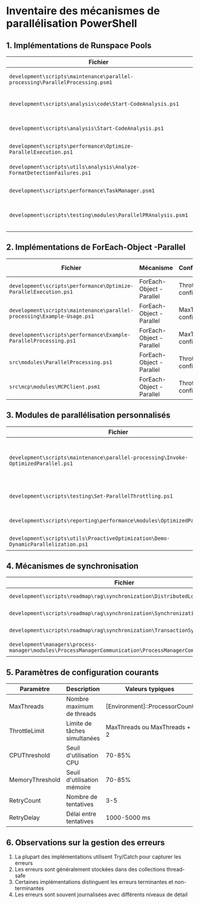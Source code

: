 # Inventaire des mécanismes de parallélisation PowerShell

## 1. Implémentations de Runspace Pools

| Fichier | Mécanisme | Configuration | Gestion d'erreurs |
|---------|-----------|---------------|-------------------|
| `development\scripts\maintenance\parallel-processing\ParallelProcessing.psm1` | Runspace Pool | MaxThreads configurable, ThrottleLimit | Capture des erreurs dans ErrorRecord |
| `development\scripts\analysis\code\Start-CodeAnalysis.ps1` | Runspace Pool | MaxThreads configurable | Capture des erreurs dans le pipeline |
| `development\scripts\analysis\Start-CodeAnalysis.ps1` | Runspace Pool | MaxThreads configurable | Capture des erreurs dans le pipeline |
| `development\scripts\performance\Optimize-ParallelExecution.ps1` | Runspace Pool | MaxThreads configurable | Try/Catch avec journalisation |
| `development\scripts\utils\analysis\Analyze-FormatDetectionFailures.ps1` | Runspace Pool | Pas de configuration explicite | Pas de gestion d'erreurs visible |
| `development\scripts\performance\TaskManager.psm1` | Runspace Pool | ThrottleLimit configurable | Non visible dans l'extrait |
| `development\scripts\testing\modules\ParallelPRAnalysis.psm1` | Runspace Pool | MaxThreads et ThrottleLimit configurables | Capture dans SharedState.Errors |

## 2. Implémentations de ForEach-Object -Parallel

| Fichier | Mécanisme | Configuration | Gestion d'erreurs |
|---------|-----------|---------------|-------------------|
| `development\scripts\performance\Optimize-ParallelExecution.ps1` | ForEach-Object -Parallel | ThrottleLimit configurable | Try/Catch avec journalisation |
| `development\scripts\maintenance\parallel-processing\Example-Usage.ps1` | ForEach-Object -Parallel | MaxThreads configurable | Try/Catch dans le scriptblock |
| `development\scripts\performance\Example-ParallelProcessing.ps1` | ForEach-Object -Parallel | MaxThreads configurable | Try/Catch avec journalisation |
| `src\modules\ParallelProcessing.ps1` | ForEach-Object -Parallel | ThrottleLimit configurable | Non visible dans l'extrait |
| `src\mcp\modules\MCPClient.psm1` | ForEach-Object -Parallel | ThrottleLimit configurable | Non visible dans l'extrait |

## 3. Modules de parallélisation personnalisés

| Fichier | Fonctionnalité | Caractéristiques |
|---------|----------------|------------------|
| `development\scripts\maintenance\parallel-processing\Invoke-OptimizedParallel.ps1` | Parallélisation optimisée | Gestion des erreurs, variables partagées, compatibilité PS 5.1/7 |
| `development\scripts\testing\Set-ParallelThrottling.ps1` | Throttling dynamique | Ajustement basé sur CPU/mémoire |
| `development\scripts\reporting\performance\modules\OptimizedParallel.psm1` | Parallélisation avec contrôle de ressources | Surveillance des ressources, file d'attente |
| `development\scripts\utils\ProactiveOptimization\Demo-DynamicParallelization.ps1` | Parallélisation dynamique | File d'attente prioritaire |

## 4. Mécanismes de synchronisation

| Fichier | Mécanisme | Utilisation |
|---------|-----------|------------|
| `development\scripts\roadmap\rag\synchronization\DistributedLock.ps1` | Verrous distribués | Synchronisation entre processus |
| `development\scripts\roadmap\rag\synchronization\SynchronizationManager.ps1` | Gestionnaire de synchronisation | Acquisition/libération de verrous |
| `development\scripts\roadmap\rag\synchronization\TransactionSystem.ps1` | Système de transactions | Verrous exclusifs/partagés |
| `development\managers\process-manager\modules\ProcessManagerCommunication\ProcessManagerCommunication.psm1` | Verrous basés sur fichiers | Communication inter-processus |

## 5. Paramètres de configuration courants

| Paramètre | Description | Valeurs typiques |
|-----------|-------------|------------------|
| MaxThreads | Nombre maximum de threads | [Environment]::ProcessorCount |
| ThrottleLimit | Limite de tâches simultanées | MaxThreads ou MaxThreads + 2 |
| CPUThreshold | Seuil d'utilisation CPU | 70-85% |
| MemoryThreshold | Seuil d'utilisation mémoire | 70-85% |
| RetryCount | Nombre de tentatives | 3-5 |
| RetryDelay | Délai entre tentatives | 1000-5000 ms |

## 6. Observations sur la gestion des erreurs

1. La plupart des implémentations utilisent Try/Catch pour capturer les erreurs
2. Les erreurs sont généralement stockées dans des collections thread-safe
3. Certaines implémentations distinguent les erreurs terminantes et non-terminantes
4. Les erreurs sont souvent journalisées avec différents niveaux de détail
